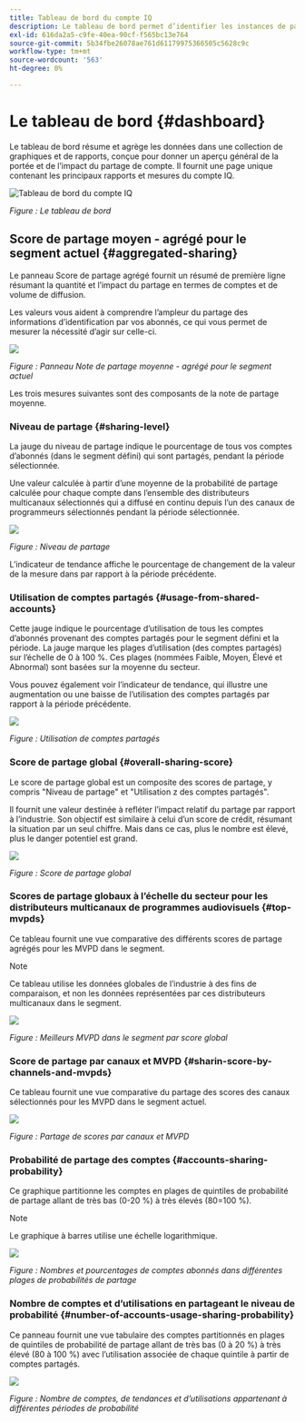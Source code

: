 ```yaml
---
title: Tableau de bord du compte IQ
description: Le tableau de bord permet d’identifier les instances de partage de mot de passe en analysant un large éventail de données d’abonnés.
exl-id: 616da2a5-c9fe-40ea-90cf-f565bc13e764
source-git-commit: 5b34fbe26078ae761d61179975366505c5628c9c
workflow-type: tm+mt
source-wordcount: '563'
ht-degree: 0%

---
```


# Le tableau de bord {#dashboard}

Le tableau de bord résume et agrège les données dans une collection de graphiques et de rapports, conçue pour donner un aperçu général de la portée et de l’impact du partage de compte. Il fournit une page unique contenant les principaux rapports et mesures du compte IQ.

![Tableau de bord du compte IQ](assets/dashboard-capture.png)


*Figure : Le tableau de bord*

## Score de partage moyen - agrégé pour le segment actuel {#aggregated-sharing}

Le panneau Score de partage agrégé fournit un résumé de première ligne résumant la quantité et l’impact du partage en termes de comptes et de volume de diffusion.

Les valeurs vous aident à comprendre l’ampleur du partage des informations d’identification par vos abonnés, ce qui vous permet de mesurer la nécessité d’agir sur celle-ci.

![](assets/aggregate-sharing-score.png)


*Figure : Panneau Note de partage moyenne - agrégé pour le segment actuel*

Les trois mesures suivantes sont des composants de la note de partage moyenne.

### Niveau de partage {#sharing-level}

La jauge du niveau de partage indique le pourcentage de tous vos comptes d’abonnés (dans le segment défini) qui sont partagés, pendant la période sélectionnée.

Une valeur calculée à partir d’une moyenne de la probabilité de partage calculée pour chaque compte dans l’ensemble des distributeurs multicanaux sélectionnés qui a diffusé en continu depuis l’un des canaux de programmeurs sélectionnés pendant la période sélectionnée.

![](assets/sharing-level.png)


*Figure : Niveau de partage*

L’indicateur de tendance affiche le pourcentage de changement de la valeur de la mesure dans par rapport à la période précédente.

### Utilisation de comptes partagés {#usage-from-shared-accounts}

Cette jauge indique le pourcentage d’utilisation de tous les comptes d’abonnés provenant des comptes partagés pour le segment défini et la période. La jauge marque les plages d’utilisation (des comptes partagés) sur l’échelle de 0 à 100 %. Ces plages (nommées Faible, Moyen, Élevé et Abnormal) sont basées sur la moyenne du secteur.

Vous pouvez également voir l’indicateur de tendance, qui illustre une augmentation ou une baisse de l’utilisation des comptes partagés par rapport à la période précédente.

![](assets/usage-4mshared-accounts.png)


*Figure : Utilisation de comptes partagés*

### Score de partage global {#overall-sharing-score}

Le score de partage global est un composite des scores de partage, y compris &quot;Niveau de partage&quot; et &quot;Utilisation z des comptes partagés&quot;.

Il fournit une valeur destinée à refléter l’impact relatif du partage par rapport à l’industrie. Son objectif est similaire à celui d’un score de crédit, résumant la situation par un seul chiffre. Mais dans ce cas, plus le nombre est élevé, plus le danger potentiel est grand.

![](assets/overall-sharing-score.png)


*Figure : Score de partage global*

<!--### MVPDs in segment {#mvpd-in-segment}

It is a table of risk indices and accounts totals for the top MVPDs ranked by overall usage or account sharing.

![](assets/mvpds-in-segment.png)-->

### Scores de partage globaux à l’échelle du secteur pour les distributeurs multicanaux de programmes audiovisuels {#top-mvpds}

Ce tableau fournit une vue comparative des différents scores de partage agrégés pour les MVPD dans le segment.

>[!NOTE]
>
>Ce tableau utilise les données globales de l’industrie à des fins de comparaison, et non les données représentées par ces distributeurs multicanaux dans le segment.

![](assets/top-mvpds.png)


*Figure : Meilleurs MVPD dans le segment par score global*

### Score de partage par canaux et MVPD {#sharin-score-by-channels-and-mvpds}

Ce tableau fournit une vue comparative du partage des scores des canaux sélectionnés pour les MVPD dans le segment actuel.

![](assets/sharing-scores-by-channels-mvpds.png)


*Figure : Partage de scores par canaux et MVPD*

### Probabilité de partage des comptes {#accounts-sharing-probability}

Ce graphique partitionne les comptes en plages de quintiles de probabilité de partage allant de très bas (0-20 %) à très élevés (80=100 %).

>[!NOTE]
>
>Le graphique à barres utilise une échelle logarithmique.


![](assets/dashboard-ac-sharing-prob.png)


*Figure : Nombres et pourcentages de comptes abonnés dans différentes plages de probabilités de partage*

### Nombre de comptes et d’utilisations en partageant le niveau de probabilité {#number-of-accounts-usage-sharing-probability}

Ce panneau fournit une vue tabulaire des comptes partitionnés en plages de quintiles de probabilité de partage allant de très bas (0 à 20 %) à très élevé (80 à 100 %) avec l’utilisation associée de chaque quintile à partir de comptes partagés.

![](assets/no-acc-usage-prob-level.png)


*Figure : Nombre de comptes, de tendances et d’utilisations appartenant à différentes périodes de probabilité*



<!--
+++Dashboard for programmers

![dashboard of account IQ](assets/dashboard-capture.png)


*Figure: The dashboard*

## Average sharing score - aggregated for the current segment {#aggregated-sharing}

The Aggregated Sharing Score panel provides a top line readout summarizing the quantity and impact of sharing in terms of accounts and streaming volume.

The values help you understand the magnitude of credential sharing by your subscribers, hence providing a measure of the need to act upon it.

![](assets/aggregate-sharing-score.png)


*Figure: Average sharing score panel - aggregated for the current segment*

The following three metrics are components of the Average Sharing Score.

### Sharing level {#sharing-level}

The sharing level gauge shows the percentage of all your subscriber accounts (in the defined segment) that are shared, during the selected time frame.  

A value calculated based on an average of the sharing probability computed for every account in the set of selected MVPDs that has streamed from a one of the selected programmer channels during the selected time frame.

![](assets/sharing-level.png)


*Figure: Sharing level*

The Trend indicator shows the percentage change in the value of the metric in from the previous time frame.

### Usage from shared accounts {#usage-from-shared-accounts}

This gauge indicates what percent of the usage of all the subscriber accounts is from the shared accounts for the defined segment and time period. The gauge marks the ranges of usage (from shared accounts) on the scale of 0 to 100%. These ranges—named Low, Medium, High, and Abnormal—are based on the industry average.

You can also see the Trend indicator, which depicts a rise or fall in the usage from shared accounts as compared to the previous time frame.

![](assets/usage-4mshared-accounts.png)


*Figure: Usage from shared accounts*

### Overall sharing score {#overall-sharing-score}

Overall sharing score is composite of sharing scores including “Sharing level” and “z Usage from shared accounts”.

It provides a value meant to reflect the relative impact of sharing when compared to the industry. It’s purpose is similar to that of a credit score, summarizing the situation with a single number. But in this case, the higher the number the greater the potential harm.

![](assets/overall-sharing-score.png)


*Figure: Overall sharing score*

<!--### MVPDs in segment {#mvpd-in-segment}

It is a table of risk indices and accounts totals for the top MVPDs ranked by overall usage or account sharing.

![](assets/mvpds-in-segment.png)

### Industrywide overall sharing scores for MVPDs {#top-mvpds}

This table provides a comparative view of the different Aggregated Sharing Scores for the MVPDs in the segment.

>[!NOTE]
>
>This table uses overall industry data for comparative purposes, not the data represented by those MVPDs in the segment.

![](assets/top-mvpds.png)


*Figure: Top MVPDs in segment by overall score*

### Sharing score by channels and MVPDs {#sharin-score-by-channels-and-mvpds}

This table provides a comparative view of sharing scores of the selected channels for the MVPDs in the current segment.

![](assets/sharing-scores-by-channels-mvpds.png)


*Figure: Sharing scores by channels and MVPDs*

### Accounts sharing probability {#accounts-sharing-probability}

This chart partitions accounts into ranges of sharing probability quintiles from very low (0-20%) to very high (80=100%).

>[!NOTE]
>
>The bar graph uses a logarithmic scale.


![](assets/dashboard-ac-sharing-prob.png)


*Figure: Numbers and percentages of subscriber accounts in different sharing probability ranges*

### Number of accounts and usage by sharing probability level {#number-of-accounts-usage-sharing-probability}

This panel provides tabular view of  accounts partitioned into ranges of sharing probability quintiles from very low (0-20%) to very high (80-100%) with each quintile’s associated usage from shared accounts.

![](assets/no-acc-usage-prob-level.png)


*Figure: Number of accounts, trends, and usages falling in various probability ranges*

+++


+++Dashboard for MVPDs
The dashboard for MVPD users is slightly different from those of the programmer users.

![](assets/dashboard-mvpd.png)


*Figure: MVPD's Dashboard*

## Top programmers in segment by overall sharing score {#}

![](assets/top-programmers-panel.png)


*Figure: Panel showing top programmers in a segment*
+++


+++Dashboard for MVPDs
The dashboard for MVPD users is slightly different from those of the programmer users.

![](assets/dashboard-mvpd.png)


*Figure: MVPD's Dashboard*

## Top programmers in segment by overall sharing score {#}


![](assets/top-programmers-panel.png)


*Figure: Panel showing top programmers in a segment*
+++
-->